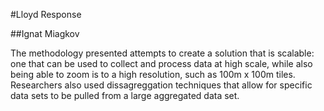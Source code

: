 #Lloyd Response

##Ignat  Miagkov

  The methodology presented attempts to create a solution that is scalable: one that can be used to collect and process data at high scale, while also being able to zoom is to a high resolution, such as 100m x 100m tiles. Researchers also used dissagreggation techniques that allow for specific data sets to be pulled from a large aggregated data set. 
